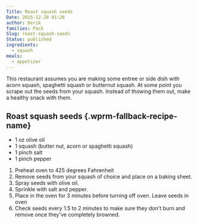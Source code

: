 ```yaml
---
Title: Roast squash seeds
Date: 2015-12-28 01:26
author: Derik
families: Pack
Slug: roast-squash-seeds
Status: published
ingredients:
  - squash
meals:
  - appetizer
---
```


This restaurant assumes you are making some entree or side dish with acorn squash, spaghetti squash or butternut squash. At some point you scrape out the seeds from your squash. Instead of thowing them out, make a healthy snack with them. <!--WPRM Recipe 220-->

<div class="wprm-fallback-recipe">

Roast squash seeds {.wprm-fallback-recipe-name}
------------------

<div class="wprm-fallback-recipe-ingredients">

-   1 oz olive oil
-   1 squash (butter nut, acorn or spaghetti squash)
-   1 pinch salt
-   1 pinch pepper

</div>

<div class="wprm-fallback-recipe-instructions">

1.  Preheat oven to 425 degrees Fahrenheit
2.  Remove seeds from your squash of choice and place on a baking sheet.
3.  Spray seeds with olive oil.
4.  Sprinkle with salt and pepper.
5.  Place in the oven for 3 minutes before turning off oven. Leave seeds in oven
6.  Check seeds every 1.5 to 2 minutes to make sure they don't burn and remove once they've completely browned.

</div>

<div class="wprm-fallback-recipe-notes">

</div>

</div>

<!--End WPRM Recipe-->
